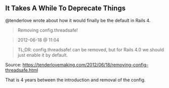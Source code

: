 ## It Takes A While To Deprecate Things

@tenderlove wrote about how it would finally be the default in Rails 4.

> Removing config.threadsafe!

> 2012-06-18 @ 11:04

> TL;DR: config.threadsafe! can be removed, but for Rails 4.0 we should just enable it by default.

Source: https://tenderlovemaking.com/2012/06/18/removing-config-threadsafe.html









That is 4 years between the introduction and removal of the config.
